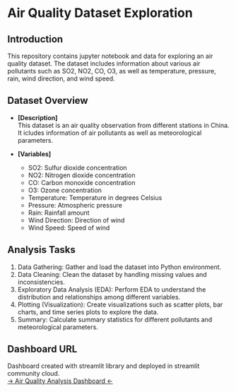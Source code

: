 # **Air Quality Dataset Exploration**

## **Introduction**

This repository contains jupyter notebook and data for exploring an air quality dataset. The dataset includes information about various air pollutants such as SO2, NO2, CO, O3, as well as temperature, pressure, rain, wind direction, and wind speed.

## **Dataset Overview**

- **[Description]**</br>
  This dataset is an air quality observation from different stations in China. It icludes information of air pollutants as well as meteorological parameters.
  
- **[Variables]**
    - SO2: Sulfur dioxide concentration
    - NO2: Nitrogen dioxide concentration
    - CO: Carbon monoxide concentration
    - O3: Ozone concentration
    - Temperature: Temperature in degrees Celsius
    - Pressure: Atmospheric pressure
    - Rain: Rainfall amount
    - Wind Direction: Direction of wind
    - Wind Speed: Speed of wind

## **Analysis Tasks**

1. Data Gathering: Gather and load the dataset into Python environment.
2. Data Cleaning: Clean the dataset by handling missing values and inconsistencies.
3. Exploratory Data Analysis (EDA): Perform EDA to understand the distribution and relationships among different variables.
4. Plotting (Visualization): Create visualizations such as scatter plots, bar charts, and time series plots to explore the data.
5. Summary: Calculate summary statistics for different pollutants and meteorological parameters.

## Dashboard URL

Dashboard created with streamlit library and deployed in streamlit community cloud. </br>
[-> Air Quality Analysis Dashboard <-](URL)
